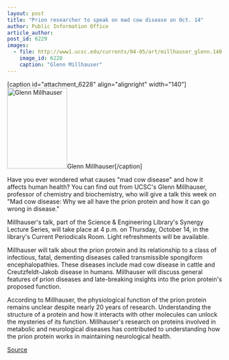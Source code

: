 ```yaml
---
layout: post
title: "Prion researcher to speak on mad cow disease on Oct. 14"
author: Public Information Office
article_author: 
post_id: 6229
images:
  - file: http://www1.ucsc.edu/currents/04-05/art/millhauser_glenn.140.jpg
    image_id: 6228
    caption: "Glenn Millhauser"
---
```


[caption id="attachment_6228" align="alignright" width="140"]<a href="http://dev-ucsc-news.pantheonsite.io/wp-content/uploads/2004/10/millhauser_glenn.140.jpg"><img class="size-full wp-image-6228" src="http://dev-ucsc-news.pantheonsite.io/wp-content/uploads/2004/10/millhauser_glenn.140.jpg" alt="Glenn Millhauser" width="140" height="188" /></a>Glenn Millhauser[/caption]
<a name="content" id="content"></a>
<p>
  Have you ever wondered what causes "mad cow disease" and how it affects human health? You can find out from UCSC's Glenn Millhauser, professor of chemistry and biochemistry, who will give a talk this week on "Mad cow disease: Why we all have the prion protein and how it can go wrong in disease."
</p>
<p>
  Millhauser's talk, part of the Science &amp; Engineering Library's Synergy Lecture Series, will take place at 4 p.m. on Thursday, October 14, in the library's Current Periodicals Room. Light refreshments will be available.
</p>
<p>
  Millhauser will talk about the prion protein and its relationship to a class of infectious, fatal, dementing diseases called transmissible spongiform encephalopathies. These diseases include mad cow disease in cattle and Creutzfeldt-Jakob disease in humans. Millhauser will discuss general features of prion diseases and late-breaking insights into the prion protein's proposed function.
</p>
<p>
  According to Millhauser, the physiological function of the prion protein remains unclear despite nearly 20 years of research. Understanding the structure of a protein and how it interacts with other molecules can unlock the mysteries of its function. Millhauser's research on proteins involved in metabolic and neurological diseases has contributed to understanding how the prion protein works in maintaining neurological health.
</p>
<p><a href="http://www1.ucsc.edu/currents/04-05/10-11/brief-madcow.asp" title="Permalink to brief-madcow">Source</a></p>
